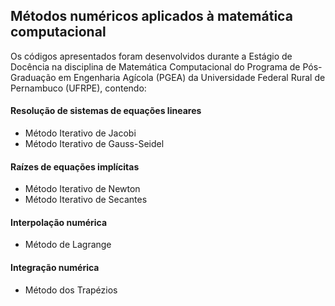 ## Métodos numéricos aplicados à matemática computacional

Os códigos apresentados foram desenvolvidos durante a Estágio de Docência na disciplina de Matemática Computacional do Programa de  Pós-Graduação em Engenharia Agícola (PGEA) da Universidade Federal Rural de Pernambuco (UFRPE), contendo:

#### Resolução de sistemas de equações lineares  
- Método Iterativo de Jacobi  
- Método Iterativo de Gauss-Seidel  
#### Raízes de equações implícitas  
- Método Iterativo de Newton  
- Método Iterativo de Secantes
#### Interpolação numérica
- Método de Lagrange
#### Integração numérica
- Método dos Trapézios
